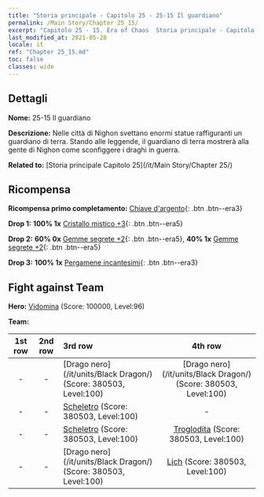 ```yaml
---
title: "Storia principale - Capitolo 25 - 25-15 Il guardiano"
permalink: /Main Story/Chapter 25_15/
excerpt: "Capitolo 25 - 15. Era of Chaos  Storia principale - Capitolo 25_15. 25-15 Il guardiano"
last_modified_at: 2021-05-28
locale: it
ref: "Chapter 25_15.md"
toc: false
classes: wide
---
```


## Dettagli

 **Nome:** 25-15 Il guardiano

 **Descrizione:** Nelle città di Nighon svettano enormi statue raffiguranti un guardiano di terra. Stando alle leggende, il guardiano di terra mostrerà alla gente di Nighon come sconfiggere i draghi in guerra.

 **Related to:** [Storia principale Capitolo 25](/it/Main Story/Chapter 25/)

## Ricompensa

 **Ricompensa primo completamento:** [Chiave d'argento](/ItemsIT/con_693/){: .btn .btn--era3}

 **Drop 1:** **100% 1x** [Cristallo mistico +3](/ItemsIT/mat_87/){: .btn .btn--era5}

 **Drop 2:** **60% 0x** [Gemme segrete +2](/ItemsIT/mat_79/){: .btn .btn--era5}, **40% 1x** [Gemme segrete +2](/ItemsIT/mat_79/){: .btn .btn--era5}

 **Drop 3:** **100% 1x** [Pergamene incantesimi](/ItemsIT/con_694/){: .btn .btn--era3}


## Fight against Team
 **Hero:** [Vidomina](/it/heroes/Vidomina/) (Score: 100000, Level:96)

 **Team:**


  | 1st row | 2nd row | 3rd row | 4th row |
  |:----:|:----:|:----|:----:|
  | - | - | [Drago nero](/it/units/Black Dragon/) (Score: 380503, Level:100)  | [Drago nero](/it/units/Black Dragon/) (Score: 380503, Level:100)  |
  | - | - | [Scheletro](/it/units/Skeleton/) (Score: 380503, Level:100)  | - |
  | - | - | [Scheletro](/it/units/Skeleton/) (Score: 380503, Level:100)  | [Troglodita](/it/units/Troglodyte/) (Score: 380503, Level:100)  |
  | - | - | [Drago nero](/it/units/Black Dragon/) (Score: 380503, Level:100)  | [Lich](/it/units/Lich/) (Score: 380503, Level:100)  |


